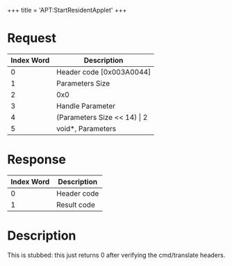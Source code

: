 +++
title = 'APT:StartResidentApplet'
+++

# Request

| Index Word | Description                    |
|------------|--------------------------------|
| 0          | Header code \[0x003A0044\]     |
| 1          | Parameters Size                |
| 2          | 0x0                            |
| 3          | Handle Parameter               |
| 4          | (Parameters Size \<\< 14) \| 2 |
| 5          | void\*, Parameters             |

# Response

| Index Word | Description |
|------------|-------------|
| 0          | Header code |
| 1          | Result code |

# Description

This is stubbed: this just returns 0 after verifying the cmd/translate
headers.
